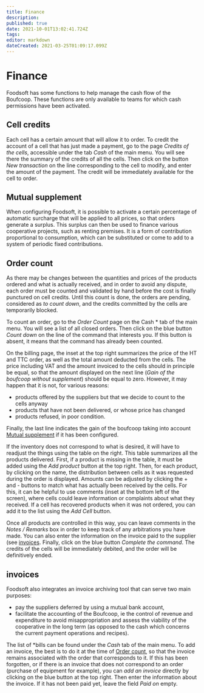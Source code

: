 ```yaml
---
title: Finance
description: 
published: true
date: 2021-10-01T13:02:41.724Z
tags: 
editor: markdown
dateCreated: 2021-03-25T01:09:17.099Z
---
```


# Finance
Foodsoft has some functions to help manage the cash flow of the Boufcoop. These functions are only available to teams for which cash permissions have been activated.

## Cell credits
Each cell has a certain amount that will allow it to order. To credit the account of a cell that has just made a payment, go to the page *Credits of the cells*, accessible under the tab *Cash* of the main menu. You will see there the summary of the credits of all the cells. Then click on the button *New transaction* on the line corresponding to the cell to modify, and enter the amount of the payment. The credit will be immediately available for the cell to order.

## Mutual supplement
When configuring Foodsoft, it is possible to activate a certain percentage of automatic surcharge that will be applied to all prices, so that orders generate a surplus. This surplus can then be used to finance various cooperative projects, such as renting premises. It is a form of contribution proportional to consumption, which can be substituted or come to add to a system of periodic fixed contributions.

## Order count
As there may be changes between the quantities and prices of the products ordered and what is actually received, and in order to avoid any dispute, each order must be counted and validated by hand before the cost is finally punctured on cell credits. Until this count is done, the orders are pending, considered as *to count down*, and the credits committed by the cells are temporarily blocked.

To count an order, go to the *Order Count* page on the Cash * tab of the main menu. You will see a list of all closed orders. Then click on the blue button *Count down* on the line of the command that interests you. If this button is absent, it means that the command has already been counted.

On the billing page, the inset at the top right summarizes the price of the HT and TTC order, as well as the total amount deducted from the cells. The price including VAT and the amount invoiced to the cells should in principle be equal, so that the amount displayed on the next line (*Gain of the boufcoop without supplement*) should be equal to zero. However, it may happen that it is not, for various reasons:
- products offered by the suppliers but that we decide to count to the cells anyway
- products that have not been delivered, or whose price has changed
- products refused, in poor condition.

Finally, the last line indicates the gain of the boufcoop taking into account [Mutual supplement](#supplement) if it has been configured.

If the inventory does not correspond to what is desired, it will have to readjust the things using the table on the right. This table summarizes all the products delivered. First, if a product is missing in the table, it must be added using the *Add product* button at the top right. Then, for each product, by clicking on the name, the distribution between cells as it was requested during the order is displayed. Amounts can be adjusted by clicking the + and - buttons to match what has actually been received by the cells. For this, it can be helpful to use comments (inset at the bottom left of the screen), where cells could leave information or complaints about what they received. If a cell has recovered products when it was not ordered, you can add it to the list using the *Add Cell* button.

Once all products are controlled in this way, you can leave comments in the *Notes / Remarks* box in order to keep track of any arbitrations you have made. You can also enter the information on the invoice paid to the supplier (see [invoices](#invoices). Finally, click on the blue button *Complete the command*. The credits of the cells will be immediately debited, and the order will be definitively ended.

## invoices
Foodsoft also integrates an invoice archiving tool that can serve two main purposes:
- pay the suppliers deferred by using a mutual bank account,
- facilitate the accounting of the Boufcoop, ie the control of revenue and expenditure to avoid misappropriation and assess the viability of the cooperative in the long term (as opposed to the cash which concerns the current payment operations and recipes).

The list of *bills can be found under the *Cash* tab of the main menu. To add an invoice, the best is to do it at the time of [Order count](#count), so that the invoice remains associated with the order that corresponds to it. If this has been forgotten, or if there is an invoice that does not correspond to an order (purchase of equipment for example), you can *add an invoice* directly by clicking on the blue button at the top right. Then enter the information about the invoice. If it has not been paid yet, leave the field *Paid on* empty.